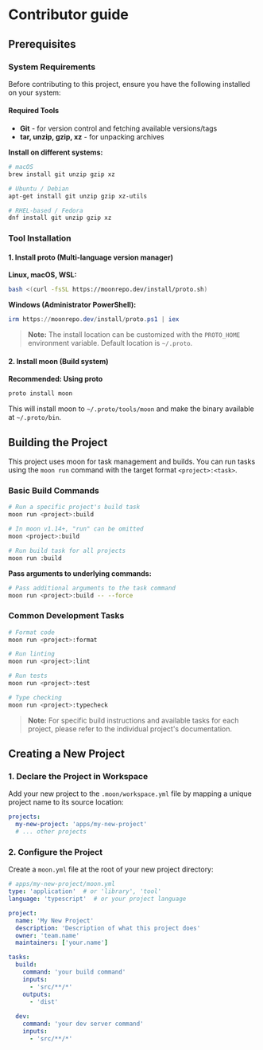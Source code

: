 # Contributor guide

## Prerequisites

### System Requirements

Before contributing to this project, ensure you have the following installed on your system:

#### Required Tools
- **Git** - for version control and fetching available versions/tags
- **tar, unzip, gzip, xz** - for unpacking archives

**Install on different systems:**

```bash
# macOS
brew install git unzip gzip xz

# Ubuntu / Debian
apt-get install git unzip gzip xz-utils

# RHEL-based / Fedora
dnf install git unzip gzip xz
```

### Tool Installation

#### 1. Install proto (Multi-language version manager)

**Linux, macOS, WSL:**
```bash
bash <(curl -fsSL https://moonrepo.dev/install/proto.sh)
```

**Windows (Administrator PowerShell):**
```powershell
irm https://moonrepo.dev/install/proto.ps1 | iex
```

> **Note:** The install location can be customized with the `PROTO_HOME` environment variable. Default location is `~/.proto`.

#### 2. Install moon (Build system)

**Recommended: Using proto**
```bash
proto install moon
```

This will install moon to `~/.proto/tools/moon` and make the binary available at `~/.proto/bin`.

## Building the Project

This project uses moon for task management and builds. You can run tasks using the `moon run` command with the target format `<project>:<task>`.

### Basic Build Commands

```bash
# Run a specific project's build task
moon run <project>:build

# In moon v1.14+, "run" can be omitted
moon <project>:build

# Run build task for all projects
moon run :build
```

**Pass arguments to underlying commands:**
```bash
# Pass additional arguments to the task command
moon run <project>:build -- --force
```

### Common Development Tasks

```bash
# Format code
moon run <project>:format

# Run linting
moon run <project>:lint

# Run tests
moon run <project>:test

# Type checking
moon run <project>:typecheck
```

> **Note:** For specific build instructions and available tasks for each project, please refer to the individual project's documentation. 

## Creating a New Project

### 1. Declare the Project in Workspace

Add your new project to the `.moon/workspace.yml` file by mapping a unique project name to its source location:

```yaml
projects:
  my-new-project: 'apps/my-new-project'
  # ... other projects
```

### 2. Configure the Project

Create a `moon.yml` file at the root of your new project directory:

```yaml
# apps/my-new-project/moon.yml
type: 'application'  # or 'library', 'tool'
language: 'typescript'  # or your project language

project:
  name: 'My New Project'
  description: 'Description of what this project does'
  owner: 'team.name'
  maintainers: ['your.name']

tasks:
  build:
    command: 'your build command'
    inputs:
      - 'src/**/*'
    outputs:
      - 'dist'
      
  dev:
    command: 'your dev server command'
    inputs:
      - 'src/**/*'
```
